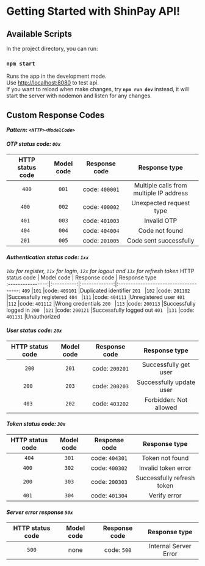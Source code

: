 # Getting Started with ShinPay API!

## Available Scripts

In the project directory, you can run:

### `npm start`
Runs the app in the development mode.\
Use [http://localhost:8080](http://localhost:8080) to test api.\
If you want to reload when make changes, try **`npm run dev`** instead, it will start the server with nodemon and listen for any changes.

## Custom Response Codes

**_Pattern: `<HTTP><ModelCode>`_**

#### _OTP status code: `00x`_
 HTTP status code | Model code | Response code |             Response type             
:----------------:|:----------:|:-------------:|:-------------------------------------:
`400`             |`001`       |code: `400001` |Multiple calls from multiple IP address
`400 `            |`002`       |code: `400002` |Unexpected request type
`401 `            |`003`       |code: `401003` |Invalid OTP
`404 `            |`004`       |code: `404004` |Code not found
`201 `            |`005`       |code: `201005` |Code sent successfully

#### _Authentication status code: `1xx`_
_`10x` for register, `11x` for login, `12x` for logout and `13x` for refresh token_
 HTTP status code | Model code | Response code |             Response type             
:----------------:|:----------:|:-------------:|:-------------------------------------:
`409`             |`101`       |code: `409101` |Duplicated identifier
`201 `            |`102`       |code: `201102` |Successfully registered
`404 `            |`111`       |code: `404111` |Unregistered user
`401 `            |`112`       |code: `401112` |Wrong credentials
`200 `            |`113`       |code: `200113` |Successfully logged in
`200 `            |`121`       |code: `200121` |Successfully logged out
`401 `            |`131`       |code: `401131` |Unauthorized

#### _User status code: `20x`_
 HTTP status code | Model code | Response code |             Response type             
:----------------:|:----------:|:-------------:|:-------------------------------------:
`200`             |`201`       |code: `200201` |Successfully get user
`200 `            |`203`       |code: `200203` |Successfully update user
`403 `            |`202`       |code: `403202` |Forbidden: Not allowed

#### _Token status code: `30x`_
 HTTP status code | Model code | Response code |             Response type             
:----------------:|:----------:|:-------------:|:-------------------------------------:
`404`             |`301`       |code: `404301` |Token not found
`400 `            |`302`       |code: `400302` |Invalid token error
`200 `            |`303`       |code: `200303` |Successfully refresh token
`401 `            |`304`       |code: `401304` |Verify error

#### _Server error response `50x`_
 HTTP status code | Model code | Response code |             Response type             
:----------------:|:----------:|:-------------:|:-------------------------------------:
`500`             |none        |code: `500`    |Internal Server Error